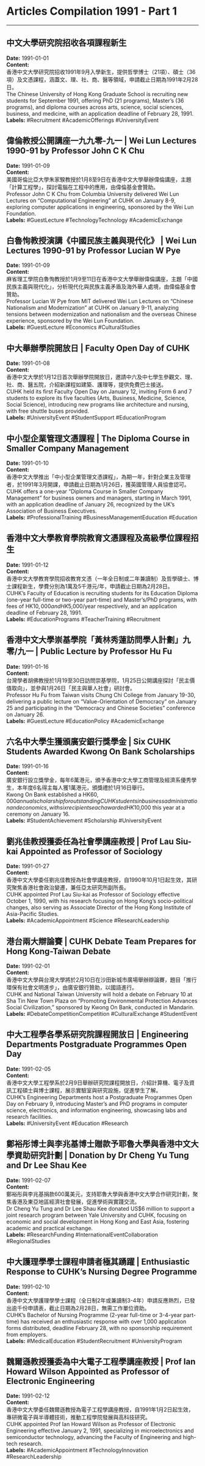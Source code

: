 # Articles Compilation 1991 - Part 1

---

## 中文大學研究院招收各項課程新生  
**Date:** 1991-01-01  
**Content:**  
香港中文大學研究院招收1991年9月入學新生，提供哲學博士（21項）、碩士（36項）及文憑課程，涵蓋文、理、社、商、醫等領域，申請截止日期為1991年2月28日。  
The Chinese University of Hong Kong Graduate School is recruiting new students for September 1991, offering PhD (21 programs), Master’s (36 programs), and diploma courses across arts, science, social sciences, business, and medicine, with an application deadline of February 28, 1991.  
**Labels:** #Recruitment #AcademicOfferings #UniversityEvent  

## 偉倫教授公開講座一九九零-九一 | Wei Lun Lectures 1990-91 by Professor John C K Chu  
**Date:** 1991-01-09  
**Content:**  
美國哥倫比亞大學朱家騤教授於1月8至9日在香港中文大學舉辦偉倫講座，主題「計算工程學」，探討電腦在工程中的應用，由偉倫基金會贊助。  
Professor John C K Chu from Columbia University delivered Wei Lun Lectures on “Computational Engineering” at CUHK on January 8-9, exploring computer applications in engineering, sponsored by the Wei Lun Foundation.  
**Labels:** #GuestLecture #TechnologyTechnology #AcademicExchange  

## 白魯恂教授演講《中國民族主義與現代化》 | Wei Lun Lectures 1990-91 by Professor Lucian W Pye  
**Date:** 1991-01-09  
**Content:**  
麻省理工學院白魯恂教授於1月9至11日在香港中文大學舉辦偉倫講座，主題「中國民族主義與現代化」，分析現代化與民族主義矛盾及海外華人處境，由偉倫基金會贊助。  
Professor Lucian W Pye from MIT delivered Wei Lun Lectures on “Chinese Nationalism and Modernization” at CUHK on January 9-11, analyzing tensions between modernization and nationalism and the overseas Chinese experience, sponsored by the Wei Lun Foundation.  
**Labels:** #GuestLecture #Economics #CulturalStudies  

## 中大舉辦學院開放日 | Faculty Open Day of CUHK  
**Date:** 1991-01-08  
**Content:**  
香港中文大學於1月12日首次舉辦學院開放日，邀請中六及中七學生參觀文、理、社、商、醫五院，介紹新課程如建築、護理等，提供免費巴士接送。  
CUHK held its first Faculty Open Day on January 12, inviting Form 6 and 7 students to explore its five faculties (Arts, Business, Medicine, Science, Social Science), introducing new programs like architecture and nursing, with free shuttle buses provided.  
**Labels:** #UniversityEvent #StudentSupport #EducationProgram  

## 中小型企業管理文憑課程 | The Diploma Course in Smaller Company Management  
**Date:** 1991-01-10  
**Content:**  
香港中文大學推出「中小型企業管理文憑課程」，為期一年，針對企業主及管理者，於1991年3月開課，申請截止日期為1月26日，獲英國管理人員協會認可。  
CUHK offers a one-year “Diploma Course in Smaller Company Management” for business owners and managers, starting in March 1991, with an application deadline of January 26, recognized by the UK’s Association of Business Executives.  
**Labels:** #ProfessionalTraining #BusinessManagementEducation #Education  

## 香港中文大學教育學院教育文憑課程及高級學位課程招生  
**Date:** 1991-01-12  
**Content:**  
香港中文大學教育學院招收教育文憑（一年全日制或二年兼讀制）及哲學碩士、博士課程新生，學費分別為1萬及5千港元/年，申請截止日期為2月28日。  
CUHK’s Faculty of Education is recruiting students for its Education Diploma (one-year full-time or two-year part-time) and Master’s/PhD programs, with fees of HK$10,000 and HK$5,000/year respectively, and an application deadline of February 28, 1991.  
**Labels:** #EducationPrograms #TeacherTraining #Recruitment  

## 香港中文大學崇基學院「黃林秀蓮訪問學人計劃」九零/九一 | Public Lecture by Professor Hu Fu  
**Date:** 1991-01-16  
**Content:**  
台灣學者胡佛教授於1月19至30日訪問崇基學院，1月25日公開講座探討「民主價值取向」，並參與1月26日「民主與華人社會」研討會。  
Professor Hu Fu from Taiwan visits Chung Chi College from January 19-30, delivering a public lecture on “Value-Orientation of Democracy” on January 25 and participating in the “Democracy and Chinese Societies” conference on January 26.  
**Labels:** #GuestLecture #EducationPolicy #AcademicExchange  

## 六名中大學生獲頒廣安銀行獎學金 | Six CUHK Students Awarded Kwong On Bank Scholarships  
**Date:** 1991-01-16  
**Content:**  
廣安銀行設立獎學金，每年6萬港元，頒予香港中文大學工商管理及經濟系優秀學生，本年度6名得主每人獲1萬港元，頒獎禮於1月16日舉行。  
Kwong On Bank established a HK$60,000 annual scholarship for outstanding CUHK students in business administration and economics, with six recipients each awarded HK$10,000 this year at a ceremony on January 16.  
**Labels:** #StudentAchievement #Scholarship #UniversityEvent  

## 劉兆佳教授獲委任為社會學講座教授 | Prof Lau Siu-kai Appointed as Professor of Sociology  
**Date:** 1991-01-27  
**Content:**  
香港中文大學委任劉兆佳教授為社會學講座教授，自1990年10月1日起生效，其研究聚焦香港社會政治變遷，兼任亞太研究所副所長。  
CUHK appointed Prof Lau Siu-kai as Professor of Sociology effective October 1, 1990, with his research focusing on Hong Kong’s socio-political changes, also serving as Associate Director of the Hong Kong Institute of Asia-Pacific Studies.  
**Labels:** #AcademicAppointment #Science #ResearchLeadership  

## 港台兩大辯論賽 | CUHK Debate Team Prepares for Hong Kong-Taiwan Debate  
**Date:** 1991-02-01  
**Content:**  
香港中文大學與台灣大學將於2月10日在沙田新城市廣場舉辦辯論賽，題目「推行環保有社會文明進步」，由廣安銀行贊助，以國語進行。  
CUHK and National Taiwan University will hold a debate on February 10 at Sha Tin New Town Plaza on “Promoting Environmental Protection Advances Social Civilization,” sponsored by Kwong On Bank, conducted in Mandarin.  
**Labels:** #DebateCompetitionCompetition #CulturalExchange #StudentEvent  

## 中大工程學各學系研究院課程開放日 | Engineering Departments Postgraduate Programmes Open Day  
**Date:** 1991-02-05  
**Content:**  
香港中文大學工程學系於2月9日舉辦研究院課程開放日，介紹計算機、電子及資訊工程碩士與博士課程，展示實驗室與研究設施，促進學生了解。  
CUHK’s Engineering Departments host a Postgraduate Programmes Open Day on February 9, introducing Master’s and PhD programs in computer science, electronics, and information engineering, showcasing labs and research facilities.  
**Labels:** #UniversityEvent #Education #Research  

## 鄭裕彤博士與李兆基博士贈款予耶魯大學與香港中文大學資助研究計劃 | Donation by Dr Cheng Yu Tung and Dr Lee Shau Kee  
**Date:** 1991-02-07  
**Content:**  
鄭裕彤與李兆基捐款600萬美元，支持耶魯大學與香港中文大學合作研究計劃，聚焦香港及東亞地區經濟社會發展，促進學術與實踐交流。  
Dr Cheng Yu Tung and Dr Lee Shau Kee donated US$6 million to support a joint research program between Yale University and CUHK, focusing on economic and social development in Hong Kong and East Asia, fostering academic and practical exchange.  
**Labels:** #ResearchFunding #InternationalEventCollaboration #RegionalStudies  

## 中大護理學學士課程申請者極其踴躍 | Enthusiastic Response to CUHK’s Nursing Degree Programme  
**Date:** 1991-02-10  
**Content:**  
香港中文大學護理學學士課程（全日制2年或兼讀制3-4年）申請反應熱烈，已發出逾千份申請表，截止日期為2月28日，無需工作單位資助。  
CUHK’s Bachelor of Nursing Programme (2-year full-time or 3-4-year part-time) has received an enthusiastic response with over 1,000 application forms distributed, deadline February 28, with no sponsorship requirement from employers.  
**Labels:** #MedicalEducation #StudentRecruitment #UniversityProgram  

## 魏爾遜教授獲委為中大電子工程學講座教授 | Prof Ian Howard Wilson Appointed as Professor of Electronic Engineering  
**Date:** 1991-02-12  
**Content:**  
香港中文大學委任魏爾遜教授為電子工程學講座教授，自1991年1月2日起生效，專研微電子與半導體技術，推動工程學院發展與高科技研究。  
CUHK appointed Prof Ian Howard Wilson as Professor of Electronic Engineering effective January 2, 1991, specializing in microelectronics and semiconductor technology, advancing the Faculty of Engineering and high-tech research.  
**Labels:** #AcademicAppointment #TechnologyInnovation #ResearchLeadership  